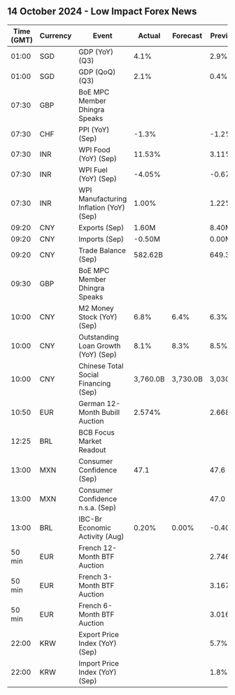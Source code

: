 ## 14 October 2024 - Low Impact Forex News

| Time (GMT) | Currency | Event | Actual | Forecast | Previous |
|------|----------|-------|--------|----------|----------|
| 01:00 | SGD | GDP (YoY) (Q3) | 4.1% |  | 2.9% |
| 01:00 | SGD | GDP (QoQ) (Q3) | 2.1% |  | 0.4% |
| 07:30 | GBP | BoE MPC Member Dhingra Speaks |  |  |  |
| 07:30 | CHF | PPI (YoY) (Sep) | -1.3% |  | -1.2% |
| 07:30 | INR | WPI Food (YoY) (Sep) | 11.53% |  | 3.11% |
| 07:30 | INR | WPI Fuel (YoY) (Sep) | -4.05% |  | -0.67% |
| 07:30 | INR | WPI Manufacturing Inflation (YoY) (Sep) | 1.00% |  | 1.22% |
| 09:20 | CNY | Exports (Sep) | 1.60M |  | 8.40M |
| 09:20 | CNY | Imports (Sep) | -0.50M |  | 0.00M |
| 09:20 | CNY | Trade Balance (Sep) | 582.62B |  | 649.34B |
| 09:30 | GBP | BoE MPC Member Dhingra Speaks |  |  |  |
| 10:00 | CNY | M2 Money Stock (YoY) (Sep) | 6.8% | 6.4% | 6.3% |
| 10:00 | CNY | Outstanding Loan Growth (YoY) (Sep) | 8.1% | 8.3% | 8.5% |
| 10:00 | CNY | Chinese Total Social Financing (Sep) | 3,760.0B | 3,730.0B | 3,030.0B |
| 10:50 | EUR | German 12-Month Bubill Auction | 2.574% |  | 2.668% |
| 12:25 | BRL | BCB Focus Market Readout |  |  |  |
| 13:00 | MXN | Consumer Confidence (Sep) | 47.1 |  | 47.6 |
| 13:00 | MXN | Consumer Confidence n.s.a. (Sep) |  |  | 47.0 |
| 13:00 | BRL | IBC-Br Economic Activity (Aug) | 0.20% | 0.00% | -0.40% |
| 50 min | EUR | French 12-Month BTF Auction |  |  | 2.746% |
| 50 min | EUR | French 3-Month BTF Auction |  |  | 3.167% |
| 50 min | EUR | French 6-Month BTF Auction |  |  | 3.016% |
| 22:00 | KRW | Export Price Index (YoY) (Sep) |  |  | 5.7% |
| 22:00 | KRW | Import Price Index (YoY) (Sep) |  |  | 1.8% |
